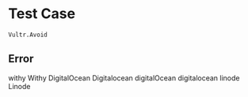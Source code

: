 # Test Case

    Vultr.Avoid

## Error

withy
Withy
DigitalOcean
Digitalocean
digitalOcean
digitalocean
linode
Linode
